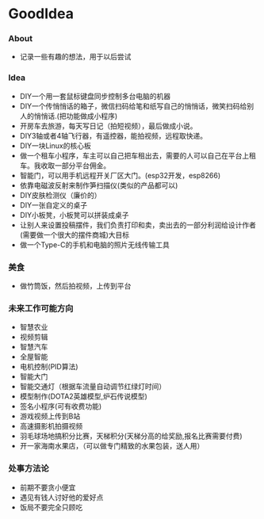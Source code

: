 # GoodIdea

### About
- 记录一些有趣的想法，用于以后尝试

### Idea
- DIY一个用一套鼠标键盘同步控制多台电脑的机器
- DIY一个传悄悄话的箱子，微信扫码给笔和纸写自己的悄悄话，微笑扫码给别人的悄悄话.(把功能做成小程序)
- 开房车去旅游，每天写日记（拍短视频），最后做成小说。
- DIY3轴或者4轴飞行器，有遥控器，能拍视频，远程取快递。
- DIY一块Linux的核心板
- 做一个租车小程序，车主可以自己把车租出去，需要的人可以自己在平台上租车。我收取一部分平台佣金。
- 智能门，可以用手机远程开关厂区大门。(esp32开发，esp8266)
- 依靠电磁波反射来制作笋扫描仪(类似的产品都可以)
- DIY皮肤检测仪（廉价的）
- DIY一张自定义的桌子
- DIY小板凳，小板凳可以拼装成桌子
- 让别人来设置投稿摆件，我们负责打印和卖，卖出去的一部分利润给设计作者(需要做一个很大的摆件商城)大目标
- 做一个Type-C的手机和电脑的照片无线传输工具

### 美食
- 做竹筒饭，然后拍视频，上传到平台

### 未来工作可能方向
- 智慧农业
- 视频剪辑
- 智慧汽车
- 全屋智能
- 电机控制(PID算法)
- 智能大门
- 智能交通灯（根据车流量自动调节红绿灯时间）
- 模型制作(DOTA2英雄模型,炉石传说模型)
- 签名小程序(可有收费功能)
- 游戏视频上传到B站
- 高速摄影机拍摄视频
- 羽毛球场地搞积分比赛，天梯积分(天梯分高的给奖励,报名比赛需要付费)
- 开一家海南水果店，（可以做专门精致的水果包装，送人用）

### 处事方法论
- 前期不要贪小便宜
- 遇见有钱人讨好他的爱好点
- 饭局不要完全只顾吃
